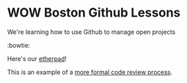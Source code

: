 # WOW Boston Github Lessons

We're learning how to use Github to manage open projects

:bowtie:

Here's our [etherpad](https://public.etherpad-mozilla.org/p/mozwow-aug2017)! 

This is an example of a [more formal code review process](https://docs.google.com/document/d/1WVfFlyrqrOY6Yn0MWAxz55nUBamXyPp11_OvOFCsP88/edit#heading=h.ulgzfsmscoqy).
